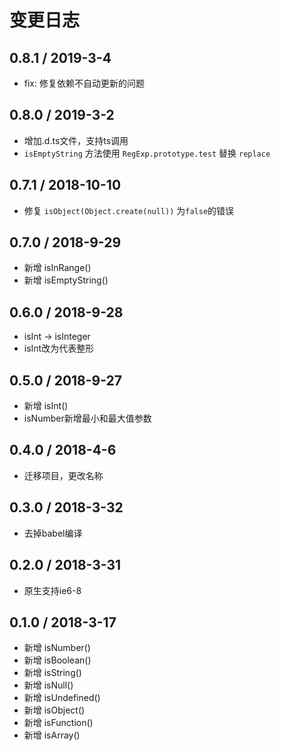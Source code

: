 # 变更日志

## 0.8.1 / 2019-3-4

- fix: 修复依赖不自动更新的问题

## 0.8.0 / 2019-3-2

- 增加.d.ts文件，支持ts调用
- `isEmptyString` 方法使用 `RegExp.prototype.test` 替换 `replace`

## 0.7.1 / 2018-10-10

- 修复 `isObject(Object.create(null))` 为`false`的错误

## 0.7.0 / 2018-9-29

- 新增 isInRange()
- 新增 isEmptyString()

## 0.6.0 / 2018-9-28

- isInt -> isInteger
- isInt改为代表整形

## 0.5.0 / 2018-9-27

- 新增 isInt()
- isNumber新增最小和最大值参数

## 0.4.0 / 2018-4-6

- 迁移项目，更改名称 

## 0.3.0 / 2018-3-32

- 去掉babel编译

## 0.2.0 / 2018-3-31

- 原生支持ie6-8 

## 0.1.0 / 2018-3-17

- 新增 isNumber()
- 新增 isBoolean()
- 新增 isString()
- 新增 isNull()
- 新增 isUndefined()
- 新增 isObject()
- 新增 isFunction()
- 新增 isArray()
